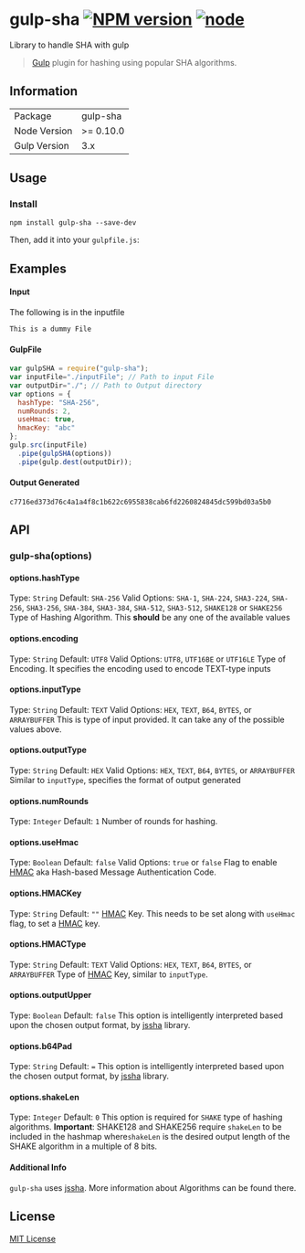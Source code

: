 # gulp-sha [![NPM version][npm-image]][npm-url] [![node][node-image]][npm-url] 
Library to handle SHA with gulp

> [Gulp](http://gulpjs.com) plugin for hashing using popular SHA algorithms.

## Information

<table>
    <tr>
        <td>Package</td>
        <td>gulp-sha</td>
    </tr>
    <tr>
        <td>Node Version</td>
        <td>>= 0.10.0</td>
    </tr>
    <tr>
        <td>Gulp Version</td>
        <td>3.x</td>
    </tr>
</table>

## Usage

### Install

```
npm install gulp-sha --save-dev
```

Then, add it into your `gulpfile.js`:

## Examples

#### Input

The following is in the inputfile

```
This is a dummy File
```

#### GulpFile

```javascript
var gulpSHA = require("gulp-sha");
var inputFile="./inputFile"; // Path to input File
var outputDir="./"; // Path to Output directory
var options = {
  hashType: "SHA-256",
  numRounds: 2,
  useHmac: true,
  hmacKey: "abc"
};
gulp.src(inputFile)
  .pipe(gulpSHA(options))
  .pipe(gulp.dest(outputDir));
```


#### Output Generated

```
c7716ed373d76c4a1a4f8c1b622c6955838cab6fd2260824845dc599bd03a5b0
```

## API

### gulp-sha(options)

#### options.hashType
Type: `String`
Default: `SHA-256`
Valid Options: `SHA-1`, `SHA-224`, `SHA3-224`, `SHA-256`, `SHA3-256`, `SHA-384`, `SHA3-384`, `SHA-512`, `SHA3-512`, `SHAKE128` or `SHAKE256`
Type of Hashing Algorithm. This **should** be any one of the available values

#### options.encoding
Type: `String`
Default: `UTF8`
Valid Options: `UTF8`, `UTF16BE` or `UTF16LE`
Type of Encoding. It specifies the encoding used to encode TEXT-type inputs

#### options.inputType
Type: `String`
Default: `TEXT`
Valid Options: `HEX`, `TEXT`, `B64`, `BYTES`, or `ARRAYBUFFER`
This is type of input provided. It can take any of the possible values above.

#### options.outputType
Type: `String`
Default: `HEX`
Valid Options: `HEX`, `TEXT`, `B64`, `BYTES`, or `ARRAYBUFFER`
Similar to `inputType`, specifies the format of output generated

#### options.numRounds
Type: `Integer`
Default: `1`
Number of rounds for hashing.

#### options.useHmac
Type: `Boolean`
Default: `false`
Valid Options: `true` or `false`
Flag to enable [HMAC][HMAC-info-url] aka Hash-based Message Authentication Code.

#### options.HMACKey
Type: `String`
Default: `""`
[HMAC][HMAC-info-url] Key. This needs to be set along with `useHmac` flag, to set a [HMAC][HMAC-info-url] key. 

#### options.HMACType
Type: `String`
Default: `TEXT`
Valid Options: `HEX`, `TEXT`, `B64`, `BYTES`, or `ARRAYBUFFER`
Type of [HMAC][HMAC-info-url] Key, similar to `inputType`.

#### options.outputUpper
Type: `Boolean`
Default: `false`
This option is intelligently interpreted based upon the chosen output format, by [jssha](https://github.com/Caligatio/jsSHA) library.

#### options.b64Pad
Type: `String`
Default: `=`
This option is intelligently interpreted based upon the chosen output format, by [jssha](https://github.com/Caligatio/jsSHA) library.


#### options.shakeLen
Type: `Integer`
Default: `0`
This option is required for `SHAKE` type of hashing algorithms.
**Important**: 
SHAKE128 and SHAKE256 require `shakeLen` to be included in the hashmap where`shakeLen` is the desired output length of the SHAKE algorithm in a multiple of 8 bits.

#### Additional Info

`gulp-sha` uses [jssha](https://github.com/Caligatio/jsSHA). More information about Algorithms can be found there.

## License

[MIT License](http://en.wikipedia.org/wiki/MIT_License)

[npm-url]: https://www.npmjs.com/package/gulp-sha
[npm-image]: https://img.shields.io/npm/v/gulp-sha.svg
[node-image]: https://img.shields.io/node/v/gulp-sha.svg

[github-url]:https://github.com/motnik/gulp-sha
[github-tag-image]: https://img.shields.io/github/tag/motnik/gulp-sha.svg

[HMAC-info-url]:https://en.wikipedia.org/wiki/Hash-based_message_authentication_code